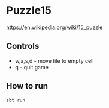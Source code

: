 # Puzzle15
https://en.wikipedia.org/wiki/15_puzzle

## **Controls**
- w,a,s,d - move tile to empty cell
- q - quit game

## **How to run**
`sbt run`
